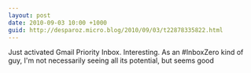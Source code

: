 ```yaml
---
layout: post
date: 2010-09-03 10:00 +1000
guid: http://desparoz.micro.blog/2010/09/03/t22878335822.html
---
```

Just activated Gmail Priority Inbox. Interesting. As an #InboxZero kind of guy, I'm not necessarily seeing all its potential, but seems good
